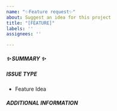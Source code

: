 ```yaml
---
name: "✨Feature request✨"
about: Suggest an idea for this project
title: "[FEATURE]"
labels: ''
assignees: ''

---
```


<!--- Verify first that your feature was not already discussed on GitHub -->

##### :sparkles: SUMMARY :sparkles:

<!--- Describe the new feature/improvement briefly below -->

##### ISSUE TYPE

- Feature Idea

##### ADDITIONAL INFORMATION

<!--- Describe how the feature would be used, why it is needed and what it would solve -->

<!--- HINT: You can also paste gist.github.com links for larger files -->
